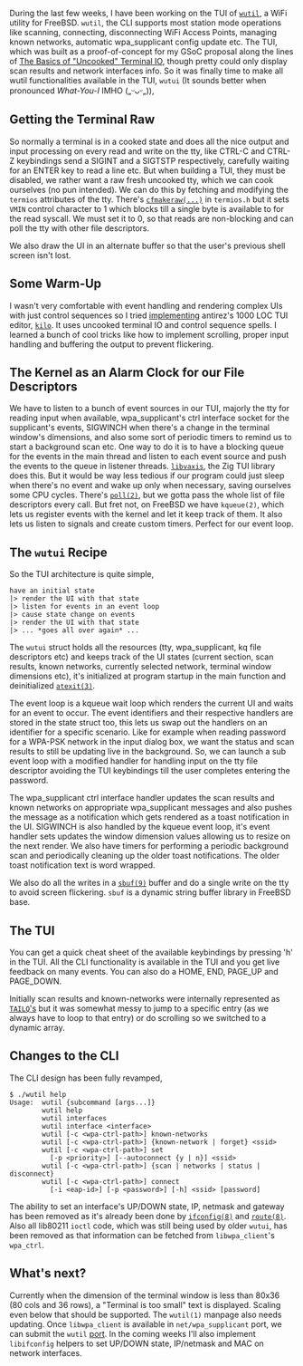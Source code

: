 During the last few weeks, I have been working on the TUI of 
[`wutil`](https://github.com/MainKt/wutil), a WiFi utility
for FreeBSD. `wutil`, the CLI supports most station mode operations like 
scanning, connecting, disconnecting WiFi Access Points, 
managing known networks, automatic wpa_supplicant config update etc. The TUI,
which was built as a proof-of-concept for my GSoC proposal along the lines of 
[The Basics of "Uncooked" Terminal IO](https://zig.news/lhp/want-to-create-a-tui-application-the-basics-of-uncooked-terminal-io-17gm),
though pretty could only display scan results and 
network interfaces info. So it was finally time to make all wutil
functionalities available in the TUI, `wutui` (It sounds better when pronounced 
*What-You-I* IMHO („ᵕᴗᵕ„)),

## Getting the Terminal Raw
So normally a terminal is in a cooked state and does all the nice output and
input processing on every read and write on the tty,
like CTRL-C and CTRL-Z keybindings send a SIGINT and a SIGTSTP respectively,
carefully waiting for an ENTER key to read a line etc. But when building a TUI,
they must be disabled, we rather want a raw fresh uncooked tty,
which we can cook ourselves (no pun intended). We can do this by fetching and
modifying the `termios` attributes of the tty. There's
[`cfmakeraw(...)`](https://man.freebsd.org/cgi/man.cgi?tcsetattr) in `termios.h`
but it sets `VMIN` control character to 1 which blocks till a single byte is 
available to for the read syscall. We must set it to 0, so that reads are
non-blocking and can poll the tty with other file descriptors. 

We also draw the UI in an alternate buffer so that the user's previous shell
screen isn't lost.

## Some Warm-Up
I wasn't very comfortable with event handling and rendering complex UIs with 
just control sequences so I tried [implementing](https://github.com/MainKt/kilo)
antirez's 1000 LOC TUI editor,
[`kilo`](https://github.com/antirez/kilo). It uses uncooked terminal IO and
control sequence spells. I learned a bunch of cool tricks like how to implement
scrolling, proper input handling and buffering the output to prevent flickering.

## The Kernel as an Alarm Clock for our File Descriptors
We have to listen to a bunch of event sources in our TUI, majorly the tty for
reading input when available, wpa_supplicant's ctrl interface socket for
the supplicant's events, SIGWINCH when there's a change in the terminal window's
dimensions, and also some sort of periodic timers to remind us to start a 
background scan etc. One way to do it is to have a blocking queue for the events
in the main thread and listen to each event source and push the events to the
queue in listener threads. [`libvaxis`](https://github.com/rockorager/libvaxis/blob/main/src/queue.zig),
the Zig TUI library does this. But it would be way less tedious if our program 
could just sleep when there's no event and wake up only when necessary,
saving ourselves some CPU cycles. There's [`poll(2)`](https://man.freebsd.org/cgi/man.cgi?poll),
but we gotta pass the whole list of file descriptors every call. But fret not,
on FreeBSD we have `kqueue(2)`, which lets us register events with the kernel
and let it keep track of them. It also lets us listen to signals and 
create custom timers. Perfect for our event loop.

## The `wutui` Recipe
So the TUI architecture is quite simple,
```
have an initial state
|> render the UI with that state
|> listen for events in an event loop
|> cause state change on events 
|> render the UI with that state
|> ... *goes all over again* ...
```
The `wutui` struct holds all the resources 
(tty, wpa_supplicant, kq file descriptors etc) 
and keeps track of the UI states (current section, scan results, 
known networks, currently selected network, terminal window dimensions etc),
it's initialized at program startup in the main function and deinitialized
[`atexit(3)`](https://man.freebsd.org/cgi/man.cgi?atexit). 

The event loop is a
kqueue wait loop which renders the current UI and waits for an event to occur.
The event identifiers and their respective handlers are stored in the state 
struct too, this lets us swap out the handlers on an identifier for a 
specific scenario. Like for example when reading password for a WPA-PSK network 
in the input dialog box, we want the status and scan results to still be 
updating live in the background. 
So, we can launch a sub event loop with a modified handler for handling 
input on the tty file descriptor avoiding the TUI keybindings till 
the user completes entering the password. 

The
wpa_supplicant ctrl interface handler updates the scan results and
known networks on appropriate wpa_supplicant messages and also pushes the 
message as a notification which gets rendered as a toast notification 
in the UI. SIGWINCH is also handled by the kqueue event loop,
it's event handler sets updates the window dimension values allowing
us to resize on the next render. We also have timers for performing a periodic 
background scan and periodically cleaning up the older toast notifications. 
The older toast notification text is word wrapped.

We also do all the writes in a 
[`sbuf(9)`](https://man.freebsd.org/cgi/man.cgi?sbuf) buffer and do a single
write on the tty to avoid screen flickering. `sbuf` is a dynamic string buffer
library in FreeBSD base.

## The TUI
You can get a quick cheat sheet of the available keybindings by pressing 'h'
in the TUI. All the CLI functionality is available in the TUI and you get live
feedback on many events.
You can also do a HOME, END, PAGE_UP and PAGE_DOWN.

Initially scan results and known-networks were internally represented as
[`TAILQ`'s](https://man.freebsd.org/cgi/man.cgi?queue) but it was somewhat messy 
to jump to a specific entry (as we always have to loop to that entry) 
or do scrolling so we switched to a dynamic array.

## Changes to the CLI
The CLI design has been fully revamped,
```
$ ./wutil help
Usage:  wutil {subcommand [args...]}
        wutil help
        wutil interfaces
        wutil interface <interface>
        wutil [-c <wpa-ctrl-path>] known-networks
        wutil [-c <wpa-ctrl-path>] {known-network | forget} <ssid>
        wutil [-c <wpa-ctrl-path>] set
          [-p <priority>] [--autoconnect {y | n}] <ssid>
        wutil [-c <wpa-ctrl-path>] {scan | networks | status | disconnect}
        wutil [-c <wpa-ctrl-path>] connect
          [-i <eap-id>] [-p <password>] [-h] <ssid> [password]
```
The ability to set an interface's UP/DOWN state, IP, netmask and gateway has been
removed as it's already been done by 
[`ifconfig(8)`](https://man.freebsd.org/cgi/man.cgi?ifconfig) and 
[`route(8)`](https://man.freebsd.org/cgi/man.cgi?route). Also all lib80211 
`ioctl` code, which was still being used by older `wutui`, 
has been removed as that information can be 
fetched from `libwpa_client`'s `wpa_ctrl`.

## What's next?
Currently when the dimension of the terminal window is less than 80x36 
(80 cols and 36 rows), a "Terminal is too small" text is displayed. Scaling 
even below that should be supported. The `wutil(1)` manpage also needs updating.
Once `libwpa_client` is available in `net/wpa_supplicant` port, we can submit
the `wutil` [port](https://github.com/MainKt/freebsd-ports/tree/wutil/sysutils/wutil).
In the coming weeks I'll also 
implement `libifconfig` helpers to set UP/DOWN state, IP/netmask and MAC on 
network interfaces.

